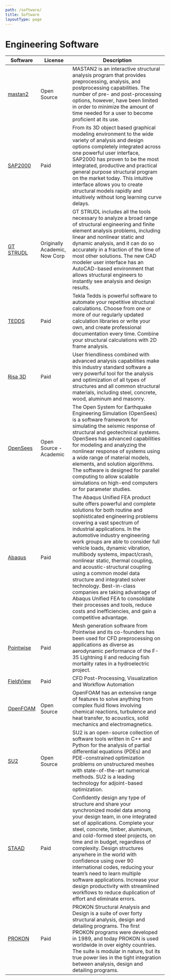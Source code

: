 ```yaml
---
path: /software/
title: Software
layoutType: page
---
```

# Engineering Software

Software | License | Description
--- | --- | ---
[mastan2](http://www.mastan2.com/) | Open Source | MASTAN2 is an interactive structural analysis program that provides preprocessing, analysis, and postprocessing capabilities. The number of pre- and post-processing options, however, have been limited in order to minimize the amount of time needed for a user to become proficient at its use.
[SAP2000](https://www.csiamerica.com/products/sap2000) | Paid | From its 3D object based graphical modeling environment to the wide variety of analysis and design options completely integrated across one powerful user interface, SAP2000 has proven to be the most integrated, productive and practical general purpose structural program on the market today. This intuitive interface allows you to create structural models rapidly and intuitively without long learning curve delays.
[GT STRUDL](https://hexagonppm.com/products/analysis-product-family/gt-strudl) | Originally Academic, Now Corp | GT STRUDL includes all the tools necessary to analyze a broad range of structural engineering and finite element analysis problems, including linear and nonlinear static and dynamic analysis, and it can do so accurately in a fraction of the time of most other solutions. The new CAD modeler user interface has an AutoCAD-based environment that allows structural engineers to instantly see analysis and design results.
[TEDDS](https://www.tekla.com/products/tekla-tedds#) | Paid | Tekla Tedds is powerful software to automate your repetitive structural calculations. Choose from one or more of our regularly updated calculation libraries or write your own, and create professional documentation every time. Combine your structural calculations with 2D frame analysis. 
[Risa 3D](https://risa.com/p_risa3d.html) | Paid | User friendliness combined with advanced analysis capabilities make this industry standard software a very powerful tool for the analysis and optimization of all types of structures and all common structural materials, including steel, concrete, wood, aluminum and masonry. 
[OpenSees](http://opensees.berkeley.edu/) | Open Source - Academic | The Open System for Earthquake Engineering Simulation (OpenSees) is a software framework for simulating the seismic response of structural and geotechnical systems. OpenSees has advanced capabilities for modeling and analyzing the nonlinear response of systems using a wide range of material models, elements, and solution algorithms. The software is designed for parallel computing to allow scalable simulations on high-end computers or for parameter studies.
[Abaqus](https://www.3ds.com/products-services/simulia/products/abaqus/) | Paid | The Abaqus Unified FEA product suite offers powerful and complete solutions for both routine and sophisticated engineering problems covering a vast spectrum of industrial applications. In the automotive industry engineering work groups are able to consider full vehicle loads, dynamic vibration, multibody systems, impact/crash, nonlinear static, thermal coupling, and acoustic-structural coupling using a common model data structure and integrated solver technology. Best-in-class companies are taking advantage of Abaqus Unified FEA to consolidate their processes and tools, reduce costs and inefficiencies, and gain a competitive advantage.
[Pointwise](http://www.pointwise.com/) | Paid | Mesh generation software from Pointwise and its co-founders has been used for CFD preprocessing on applications as diverse as aerodynamic performance of the F-35 Lightning II and reducing fish mortality rates in a hydroelectric project.
[FieldView](http://www.ilight.com/en/products/fieldview-17) | Paid | CFD Post-Processing, Visualization and Workflow Automation
[OpenFOAM](https://www.openfoam.com/) | Open Source | OpenFOAM has an extensive range of features to solve anything from complex fluid flows involving chemical reactions, turbulence and heat transfer, to acoustics, solid mechanics and electromagnetics.
[SU2](https://su2code.github.io/) | Open Source | SU2 is an open-source collection of software tools written in C++ and Python for the analysis of partial differential equations (PDEs) and PDE-constrained optimization problems on unstructured meshes with state-of-the-art numerical methods. SU2 is a leading technology for adjoint-based optimization.
[STAAD](https://www.bentley.com/en/products/brands/staad) | Paid | Confidently design any type of structure and share your synchronized model data among your design team, in one integrated set of applications. Complete your steel, concrete, timber, aluminum, and cold-formed steel projects, on time and in budget, regardless of complexity. Design structures anywhere in the world with confidence using over 90 international codes, reducing your team’s need to learn multiple software applications. Increase your design productivity with streamlined workflows to reduce duplication of effort and eliminate errors.
[PROKON](https://www.prokon.com) | Paid | PROKON Structural Analysis and Design is a suite of over forty structural analysis, design and detailing programs. The first PROKON programs were developed in 1989, and today PROKON is used worldwide in over eighty countries. The suite is modular in nature, but its true power lies in the tight integration between analysis, design and detailing programs.
